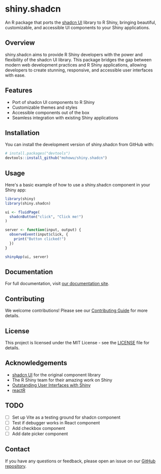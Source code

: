 # shiny.shadcn

An R package that ports the [shadcn UI](https://ui.shadcn.com/) library to R Shiny, bringing beautiful, customizable, and accessible UI components to your Shiny applications.

## Overview

shiny.shadcn aims to provide R Shiny developers with the power and flexibility of the shadcn UI library. This package bridges the gap between modern web development practices and R Shiny applications, allowing developers to create stunning, responsive, and accessible user interfaces with ease.

## Features

- Port of shadcn UI components to R Shiny
- Customizable themes and styles
- Accessible components out of the box
- Seamless integration with existing Shiny applications

## Installation

You can install the development version of shiny.shadcn from GitHub with:

```R
# install.packages("devtools")
devtools::install_github("mohowu/shiny.shadcn")
```

## Usage

Here's a basic example of how to use a shiny.shadcn component in your Shiny app:

```R
library(shiny)
library(shiny.shadcn)

ui <- fluidPage(
  shadcnButton("click", "Click me!")
)

server <- function(input, output) {
  observeEvent(input$click, {
    print("Button clicked!")
  })
}

shinyApp(ui, server)
```

## Documentation

For full documentation, visit [our documentation site](https://mohowu.github.io/shiny.shadcn).

## Contributing

We welcome contributions! Please see our [Contributing Guide](CONTRIBUTING.md) for more details.

## License

This project is licensed under the MIT License - see the [LICENSE](LICENSE) file for details.

## Acknowledgements

- [shadcn UI](https://ui.shadcn.com/) for the original component library
- The R Shiny team for their amazing work on Shiny
- [Outstanding User Interfaces with Shiny](https://unleash-shiny.rinterface.com/)
- [reactR](https://github.com/react-R/reactR)

## TODO

- [ ] Set up Vite as a testing ground for shadcn component
- [ ] Test if debugger works in React component
- [ ] Add checkbox component
- [ ] Add date picker component

## Contact

If you have any questions or feedback, please open an issue on our [GitHub repository](https://github.com/mohowu/shiny.shadcn/issues).
